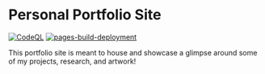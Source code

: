 # Personal Portfolio Site

[![CodeQL](https://github.com/neelrast/neelrast.github.io/actions/workflows/codeql.yml/badge.svg?branch=main)](https://github.com/neelrast/neelrast.github.io/actions/workflows/codeql.yml)
[![pages-build-deployment](https://github.com/neelrast/neelrast.github.io/actions/workflows/pages/pages-build-deployment/badge.svg?branch=main)](https://github.com/neelrast/neelrast.github.io/actions/workflows/pages/pages-build-deployment)

This portfolio site is meant to house and showcase a glimpse around some of my projects, research, and artwork!
